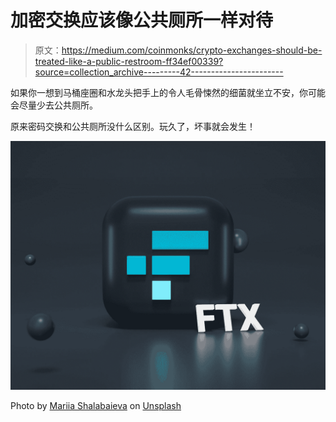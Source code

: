 # 加密交换应该像公共厕所一样对待

> 原文：<https://medium.com/coinmonks/crypto-exchanges-should-be-treated-like-a-public-restroom-ff34ef00339?source=collection_archive---------42----------------------->

如果你一想到马桶座圈和水龙头把手上的令人毛骨悚然的细菌就坐立不安，你可能会尽量少去公共厕所。

原来密码交换和公共厕所没什么区别。玩久了，坏事就会发生！

![](img/16af60f29673bf219e8cbce3b36911dc.png)

Photo by [Mariia Shalabaieva](https://unsplash.com/@maria_shalabaieva?utm_source=medium&utm_medium=referral) on [Unsplash](https://unsplash.com?utm_source=medium&utm_medium=referral)
